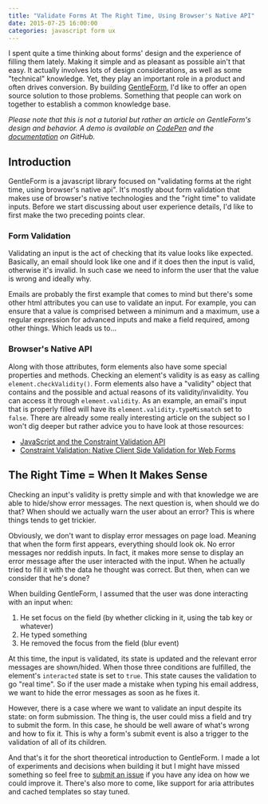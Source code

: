 ```yaml
---
title: "Validate Forms At The Right Time, Using Browser's Native API"
date: 2015-07-25 16:00:00
categories: javascript form ux
---
```


I spent quite a time thinking about forms' design and the experience of filling them lately.
Making it simple and as pleasant as possible ain't that easy.
It actually involves lots of design considerations, as well as some "technical" knowledge.
Yet, they play an important role in a product and often drives conversion.
By building [GentleForm](https://github.com/Zhouzi/GentleForm), I'd like to offer an open source solution to those problems.
Something that people can work on together to establish a common knowledge base.

*Please note that this is not a tutorial but rather an article on GentleForm's design and behavior. A demo is available on [CodePen](http://codepen.io/Zhouzi/full/QbBzZp/) and the [documentation](https://github.com/Zhouzi/GentleForm) on GitHub.*

## Introduction

GentleForm is a javascript library focused on "validating forms at the right time, using browser's native api".
It's mostly about form validation that makes use of browser's native technologies and the "right time" to validate inputs.
Before we start discussing about user experience details, I'd like to first make the two preceding points clear.

### Form Validation

Validating an input is the act of checking that its value looks like expected.
Basically, an email should look like one and if it does then the input is valid, otherwise it's invalid.
In such case we need to inform the user that the value is wrong and ideally why.

Emails are probably the first example that comes to mind but there's some other html attributes you can use to validate an input.
For example, you can ensure that a value is comprised between a minimum and a maximum, use a regular expression for advanced inputs and make a field required, among other things.
Which leads us to...

### Browser's Native API

Along with those attributes, form elements also have some special properties and methods.
Checking an element's validity is as easy as calling `element.checkValidity()`.
Form elements also have a "validity" object that contains and the possible and actual reasons of its validity/invalidity.
You can access it through `element.validity`.
As an example, an email's input that is properly filled will have its `element.validity.typeMismatch` set to `false`.
There are already some really interesting article on the subject so I won't dig deeper but rather advice you to have look at those resources:

* [JavaScript and the Constraint Validation API](http://www.sitepoint.com/html5-forms-javascript-constraint-validation-api/)
* [Constraint Validation: Native Client Side Validation for Web Forms](http://www.html5rocks.com/en/tutorials/forms/constraintvalidation/)

## The Right Time = When It Makes Sense

Checking an input's validity is pretty simple and with that knowledge we are able to hide/show error messages.
The next question is, when should we do that?
When should we actually warn the user about an error?
This is where things tends to get trickier.

Obviously, we don't want to display error messages on page load.
Meaning that when the form first appears, everything should look ok.
No error messages nor reddish inputs.
In fact, it makes more sense to display an error message after the user interacted with the input.
When he actually tried to fill it with the data he thought was correct.
But then, when can we consider that he's done?

When building GentleForm, I assumed that the user was done interacting with an input when:

1. He set focus on the field (by whether clicking in it, using the tab key or whatever)
2. He typed something
3. He removed the focus from the field (blur event)

At this time, the input is validated, its state is updated and the relevant error messages are shown/hided.
When those three conditions are fulfilled, the element's `interacted` state is set to `true`.
This state causes the validation to go "real time".
So if the user made a mistake when typing his email address, we want to hide the error messages as soon as he fixes it.

However, there is a case where we want to validate an input despite its state: on form submission.
The thing is, the user could miss a field and try to submit the form.
In this case, he should be well aware of what's wrong and how to fix it.
This is why a form's submit event is also a trigger to the validation of all of its children.

And that's it for the short theoretical introduction to GentleForm.
I made a lot of experiments and decisions when building it but I might have missed something so feel free to [submit an issue](https://github.com/Zhouzi/GentleForm/issues) if you have any idea on how we could improve it.
There's also more to come, like support for aria attributes and cached templates so stay tuned.